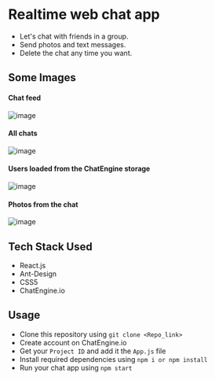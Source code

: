 # Realtime web chat app
- Let's chat with friends in a group.
- Send photos and text messages.
- Delete the chat any time you want.
  
## Some Images

#### **Chat feed**

![image](https://github.com/anantnipunge/chat_Application/assets/82041920/036d3a95-dd34-4a28-8d11-4437b8c78ebe)

#### All chats

![image](https://github.com/anantnipunge/chat_Application/assets/82041920/063a0651-bf66-4b94-872b-8f346fcab583)

#### Users loaded from the ChatEngine storage

![image](https://github.com/anantnipunge/chat_Application/assets/82041920/bbc3fcfe-772a-4919-8cbc-4caaac58f731)

#### Photos from the chat

![image](https://github.com/anantnipunge/chat_Application/assets/82041920/426a3d5f-39b4-4cdb-a430-5d57c3b038e8)


## Tech Stack Used
- React.js
- Ant-Design
- CSS5
- ChatEngine.io

## Usage
- Clone this repository using `git clone <Repo_link>`
- Create account on ChatEngine.io
- Get your `Project ID` and add it the `App.js` file
- Install required dependencies using `npm i or npm install`
- Run your chat app using `npm start`

